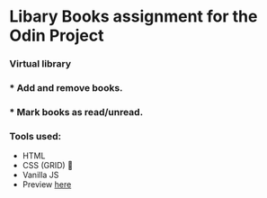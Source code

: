 # Libary Books assignment for the Odin Project

### Virtual library
### * Add and remove books.
### * Mark books as read/unread.

### Tools used: 

* HTML
* CSS (GRID) :black_square_button:
* Vanilla JS
* Preview [here](https://casualc0der.github.io/libraryBooks/)
